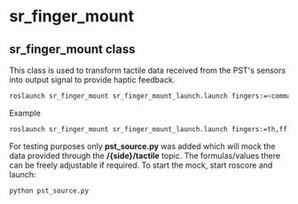 # sr_finger_mount

## sr_finger_mount class

This class is used to transform tactile data received from the PST's sensors into output signal to provide haptic feedback.

```sh
roslaunch sr_finger_mount sr_finger_mount_launch.launch fingers:=<comma separated finger indexes> side:=<side>
```
Example

```sh
roslaunch sr_finger_mount sr_finger_mount_launch.launch fingers:=th,ff side:=rh
```

For testing purposes only **pst_source.py** was added which will mock the data provided through the **/{side}/tactile** topic. The formulas/values there can be freely adjustable if required. To start the mock, start roscore and launch: 

```sh
python pst_source.py
```
